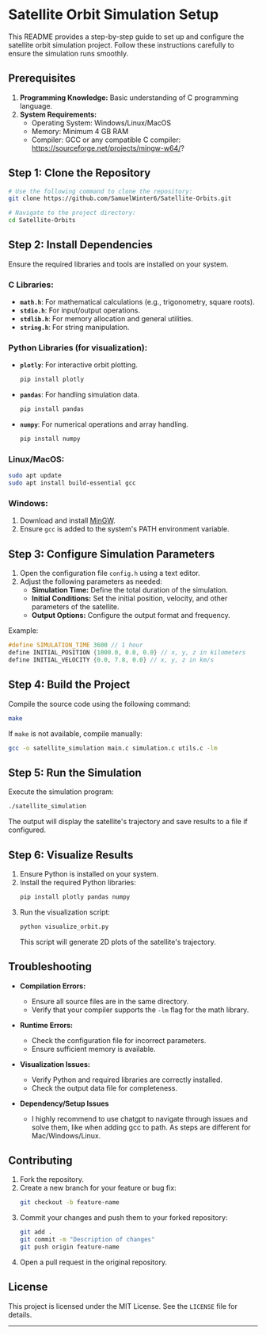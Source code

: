 # Satellite Orbit Simulation Setup

This README provides a step-by-step guide to set up and configure the satellite orbit simulation project. Follow these instructions carefully to ensure the simulation runs smoothly.

## Prerequisites

1. **Programming Knowledge:** Basic understanding of C programming language.
2. **System Requirements:**
   - Operating System: Windows/Linux/MacOS
   - Memory: Minimum 4 GB RAM
   - Compiler: GCC or any compatible C compiler: https://sourceforge.net/projects/mingw-w64/?

## Step 1: Clone the Repository

```bash
# Use the following command to clone the repository:
git clone https://github.com/SamuelWinter6/Satellite-Orbits.git

# Navigate to the project directory:
cd Satellite-Orbits
```

## Step 2: Install Dependencies

Ensure the required libraries and tools are installed on your system.

### C Libraries:
- **`math.h`**: For mathematical calculations (e.g., trigonometry, square roots).
- **`stdio.h`**: For input/output operations.
- **`stdlib.h`**: For memory allocation and general utilities.
- **`string.h`**: For string manipulation.

### Python Libraries (for visualization):
- **`plotly`**: For interactive orbit plotting.
  ```bash
  pip install plotly
  ```
- **`pandas`**: For handling simulation data.
  ```bash
  pip install pandas
  ```
- **`numpy`**: For numerical operations and array handling.
  ```bash
  pip install numpy
  ```

### Linux/MacOS:
```bash
sudo apt update
sudo apt install build-essential gcc
```

### Windows:
1. Download and install [MinGW](http://www.mingw.org/).
2. Ensure `gcc` is added to the system's PATH environment variable.

## Step 3: Configure Simulation Parameters

1. Open the configuration file `config.h` using a text editor.
2. Adjust the following parameters as needed:
   - **Simulation Time:** Define the total duration of the simulation.
   - **Initial Conditions:** Set the initial position, velocity, and other parameters of the satellite.
   - **Output Options:** Configure the output format and frequency.

Example:
```c
#define SIMULATION_TIME 3600 // 1 hour
define INITIAL_POSITION {1000.0, 0.0, 0.0} // x, y, z in kilometers
define INITIAL_VELOCITY {0.0, 7.8, 0.0} // x, y, z in km/s
```

## Step 4: Build the Project

Compile the source code using the following command:

```bash
make
```

If `make` is not available, compile manually:

```bash
gcc -o satellite_simulation main.c simulation.c utils.c -lm
```

## Step 5: Run the Simulation

Execute the simulation program:

```bash
./satellite_simulation
```

The output will display the satellite's trajectory and save results to a file if configured.

## Step 6: Visualize Results

1. Ensure Python is installed on your system.
2. Install the required Python libraries:
   ```bash
   pip install plotly pandas numpy
   ```
3. Run the visualization script:
   ```bash
   python visualize_orbit.py
   ```
   This script will generate 2D plots of the satellite's trajectory.

## Troubleshooting

- **Compilation Errors:**
  - Ensure all source files are in the same directory.
  - Verify that your compiler supports the `-lm` flag for the math library.

- **Runtime Errors:**
  - Check the configuration file for incorrect parameters.
  - Ensure sufficient memory is available.

- **Visualization Issues:**
  - Verify Python and required libraries are correctly installed.
  - Check the output data file for completeness.

- **Dependency/Setup Issues**
  - I highly recommend to use chatgpt to navigate through issues and solve them, like when adding gcc to path. As steps are different for Mac/Windows/Linux.

## Contributing

1. Fork the repository.
2. Create a new branch for your feature or bug fix:
   ```bash
   git checkout -b feature-name
   ```
3. Commit your changes and push them to your forked repository:
   ```bash
   git add .
   git commit -m "Description of changes"
   git push origin feature-name
   ```
4. Open a pull request in the original repository.

## License

This project is licensed under the MIT License. See the `LICENSE` file for details.

---